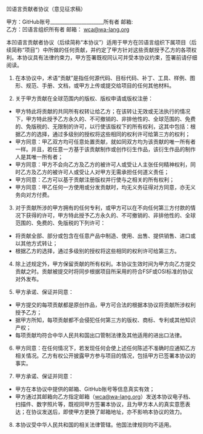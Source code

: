 凹语言贡献者协议（意见征求稿）

甲方：GitHub账号______________________所有者      邮箱:               
乙方：凹语言组织所有者                            邮箱： wca@wa-lang.org

本凹语言贡献者协议（后续简称“本协议”）适用于甲方在凹语言组织下属项目（后续简称“项目”）中所做的任何贡献，并约定了甲方针对这些贡献授予乙方的各项权利。本协议具有法律约束力，甲方签署既视同认可并受本协议约束，签署前请仔细阅读。

1. 在本协议中，术语“贡献”是指任何源代码、目标代码、补丁、工具、样例、图形、规范、手册、文档，或甲方上传或提交给项目的任何其他材料。

2. 关于甲方贡献在全球范围内的版权、版权申请或版权注册：
 - 甲方特此将贡献的共同所有权转让给乙方；在该转让无效或无法执行的情况下，甲方特此授予乙方永久的、不可撤销的、非排他性的、全球范围的、免费的、免版税的、无限制的许可，以行使该版权下的所有权利，这其中包括：根据乙方的选择，通过多级别的授权将这些相同的权利许可给第三方的权利；
 - 甲方同意：甲乙双方均可任意处置贡献，就如同双方均为该贡献的唯一所有者一样。并且，若任意一方基于该贡献制作或创作衍生作品，该衍生作品的制作人是其唯一所有者；
 - 甲方同意：甲方不会向乙方及乙方的被许可人或受让人主张任何精神权利，同时乙方及乙方的被许可人或受让人对甲方无需承担任何道义责任；
 - 甲方同意：乙方可以基于贡献注册版权并行使与之相关的所有权利；
 - 甲方同意：甲乙任何一方使用或分发贡献时，均无义务征得对方同意，亦无义务向对方付费。
 
3. 对于贡献所涉的甲方拥有的任何专利，或甲方可以在不向任何第三方付款的情况下获得的许可，甲方特此授予乙方永久的、不可撤销的、非排他性的、全球范围的、免费的、免版税的下列许可：
 - 将贡献全部、部分或包含在任意产品中制造、使用、出售、提供销售、进口或以其他方式转让；
 - 根据乙方的选择，通过多级别的授权将这些相同的权利许可给第三方。
 
4. 除上述规定外，甲方保留贡献的所有权利。本协议生效时间为甲方向乙方提交贡献之时。贡献被提交时将同步根据项目所采用的符合FSF或OSI标准的协议对外发布。

5. 甲方承诺、保证并同意：
 - 甲方提交的每项贡献都是原创作品，甲方可合法的根据本协议将贡献所涉权利授予乙方；
 - 据甲方所知，每项贡献都不会侵犯任何第三方的版权、商标、专利或其他知识产权；
 - 每项贡献均符合中华人民共和国出口管制法律及其他适用的进出口法律。

6. 甲方同意：在任何情况下，若发现任何会使上述任何陈述不准确时应通知乙方相关情况。乙方有权公开披露甲方参与项目的情况，包括甲方已签署本协议的事实。

7. 甲方承诺、保证并同意：
 - 甲方在本协议中提供的邮箱、GitHub账号等信息真实有效；
 - 甲方通过其邮箱向乙方指定邮箱（wca@wa-lang.org）发送本协议电子档、扫描件、数字照片等，既视同甲方签署本协议，且为甲方本人的真实意愿表达；在协议发送后，即使甲方更换了邮箱地址，亦不影响本协议的效力。

8. 本协议受中华人民共和国的相关法律管辖。他国法律规则均不适用。